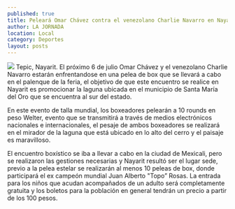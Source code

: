```yaml
---
published: true
title: Peleará Omar Chávez contra el venezolano Charlie Navarro en Nayarit
author: LA JORNADA
location: Local
category: Deportes
layout: posts
---
```


![](http://i.imgur.com/4WjiRPgm.jpg)
Tepic, Nayarit. El próximo 6 de julio Omar Chávez y el venezolano Charlie Navarro estarán enfrentandose en una pelea de box que se llevará a cabo en el palenque de la feria, el objetivo de que este encuentro se realice en Nayarit es promocionar la laguna ubicada en el municipio de Santa María del Oro que se encuentra al sur del estado.

En este evento de talla mundial, los boxeadores pelearán a 10 rounds en peso Welter, evento que se transmitirá a través de medios electrónicos nacionales e internacionales, el pesaje de ambos boxeadores se realizará en el mirador de la laguna que está ubicado en lo alto del cerro y el paisaje es maravilloso.

El encuentro boxístico se iba a llevar a cabo en la ciudad de Mexicali, pero se realizaron las gestiones necesarias y Nayarit resultó ser el lugar sede, previo a la pelea estelar se realizarán al menos 10 peleas de box, donde participará el ex campeón mundial Juan Alberto "Topo” Rosas. La entrada para los niños que acudan acompañados de un adulto será completamente gratuita y los boletos para la población en general tendrán un precio a partir de los 100 pesos.
